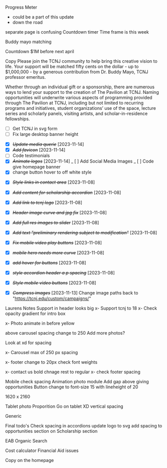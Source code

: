 Progress Meter

- could be a part of this update
- down the road

separate page is confusing
Countdown timer
Time frame is this week

Buddy mayo matching

Countdown
$1M before next april

Copy
Please join the TCNJ community to help bring this creative vision to life. Your support will be matched fifty cents on the dollar - up to $1,000,000 - by a generous contribution from Dr. Buddy Mayo, TCNJ professor emeritus.

Whether through an individual gift or a sponsorship, there are numerous ways to lend your support to the creation of The Pavilion at TCNJ. Naming opportunities will underwrite various aspects of programming provided through The Pavilion at TCNJ, including but not limited to recurring programs and initiatives, student organizations’ use of the space, lecture series and scholarly panels, visiting artists, and scholar-in-residence fellowships.

- [ ] Get TCNJ in svg form
- [ ] Fix large desktop banner height

* [x] ~~_Update media querie_~~ [2023-11-14]
* [x] ~~_Add favicon_~~ [2023-11-14]
* [ ] Code testimonials
* [x] ~~_Animate logos_~~ [2023-11-14]
      _ [ ] Add Social Media Images
      _ [ ] Code give homepage banner
* [x] change button hover to off white style

- [x] ~~_Style links in contact area_~~ [2023-11-08]
- [x] ~~_Add content for scholarship accordion_~~ [2023-11-08]
- [x] ~~_Add link to tcnj logo_~~ [2023-11-08]

- [x] ~~_Header image curve and jpg fix_~~ [2023-11-08]

- [x] ~~_Add full res images to slider_~~ [2023-11-08]
- [x] ~~_Add text "preliminary rendering subject to modification"_~~ [2023-11-08]
- [x] ~~_Fix mobile video play buttons_~~ [2023-11-08]

* [x] ~~_mobile hero needs more curve_~~ [2023-11-08]

- [x] ~~_add hover for buttons_~~ [2023-11-08]

- [x] ~~_style accordion header a p spacing_~~ [2023-11-08]
- [x] ~~_Style mobile video buttons_~~ [2023-11-08]
- [x] ~~_Compress images_~~ [2023-11-13]
      Change image paths back to "https://tcnj.edu/custom/campaigns/"

Laurens Notes
Support in header looks big
x- Support tcnj to 18
x- Check opacity gradient for intro box

x- Photo animate in before yellow

above carousel spacing change to 250
Add more photos?

Look at xd for spacing

x- Carousel max of 250 px spacing

x- footer change to 20px
check font weights

x- contact us bold chnage rest to regular
x- check footer spacing

Mobile check spacing
Animation photo module
Add gap above giving opportunities
Button change to font-size 15 with lineheight of 20

1620 x 2160

Tablet photo
Proporition Go on tablet XD
vertical spacing

Generic

Final todo's
Check spacing in accordions
update logo to svg
add spacing to opportunities section on Scholarship section

EAB Organic Search

Cost calculator
Financial Aid issues

Copy on the homepage
